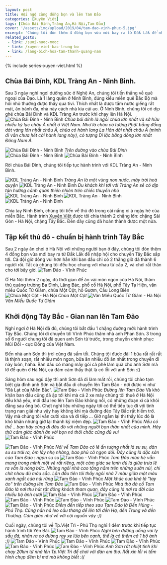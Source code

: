 ```yaml
---
layout: post
title: Hội ngộ cùng đồng bọn và lên Tam Đảo
categories: [Xuyên Việt]
tags: [Chùa Bái Đính,Tràng An,Hà Nội,Tam Đảo]
cover: '/assets/img/upload/2019/04/tam-dao-vinh-phuc-5.jpg'
excerpt: 'Chúng tôi đón thêm 4 đồng bọn vừa mới bay ra từ Đắk Lắk để nhập hội cho chuyến Tây Bắc sắp tới. Cả đội giờ đông vui hơn hẳn khi ban đầu chỉ có 2 thằng giờ đã thành 6 người rồi'
related_posts:
 - link: /suoi-nuoc-mooc
 - link: /xuyen-viet-bac-trung-bo
 - link: /lang-bich-hoa-tam-thanh-quang-nam
---
```

{% include series-xuyen-viet.html %}

## Chùa Bái Đính, KDL Tràng An - Ninh Bình.
Sau 3 ngày nghỉ ngơi dưỡng sức ở Nghệ An, chúng tôi tiến thẳng về quê ngoại của Đạo. Là 1 làng quên ở Ninh Bình, đúng kiểu miền quê Bắc Bộ mà hồi nhỏ thường được thấy qua tivi. Thích nhất là được tắm nước giếng rất mát, ăn bánh đa, nhà này cách nhà kia cái ao.
Ở Ninh Bình, chúng tôi có dịp ghé chùa Bái Đính và KDL Tràng An trước khi chạy lên Hà Nội.
![Chùa Bái Đính - Ninh Bình](assets/img/upload/2019/04/chua-bai-dinh-6.jpg)
*Chùa bái đính là ngôi chùa lớn nhất và sở hữu nhiều kỷ lục châu Á nhất ở Việt Nam. Như là chùa có tượng Phật bằng đồng dát vàng lớn nhất châu Á, chùa có hành lang La Hán dài nhất châu Á (mình đi vẫn chưa hết cái hành lang này), có tượng Di lặc bằng đồng lớn nhất Đông Nam Á.*

![Chùa Bái Đính - Ninh Bình](assets/img/upload/2019/04/chua-bai-dinh.jpg)
*Trên đường vào chùa Bái Đính*
![Chùa Bái Đính - Ninh Bình](assets/img/upload/2019/04/chua-bai-dinh-5.jpg)
![Chùa Bái Đính - Ninh Bình](assets/img/upload/2019/04/chua-bai-dinh-3.jpg)

Rời chùa Bái Đính, chúng tôi tiếp tục hành trình với KDL Tràng An - Ninh Bình.

![KDL Tràng An - Ninh Bình](assets/img/upload/2019/04/kdl-trang-an-ninh-binh-2.jpg)
*Tràng An là một vùng non nước, mây trời hoà quyện*
![KDL Tràng An - Ninh Bình](assets/img/upload/2019/04/kdl-trang-an-ninh-binh-1.jpg)
*Du khách khi tới với Tràng An sẽ có dịp tận hưởng cảnh quan thiên nhiên trên chiếc thuyền nhỏ*
![KDL Tràng An - Ninh Bình](assets/img/upload/2019/04/kdl-trang-an-ninh-binh-6.jpg)
![KDL Tràng An - Ninh Bình](assets/img/upload/2019/04/kdl-trang-an-ninh-binh-3.jpg)
![KDL Tràng An - Ninh Bình](assets/img/upload/2019/04/kdl-trang-an-ninh-binh-4.jpg)

Chia tay Ninh Bình, chúng tôi tiến về thủ đô trong cái nắng oi ả ngày hè của miền Bắc. 
Hành trình [Xuyên Việt](/xuyen-viet) được tôi chia thành 2 chặng lớn: chặng Sài Gòn - Hà Nội, chặng Tây Bắc. Đến đây cũng đã hoàn thành được một nửa.

## Tập kết thủ đô - chuẩn bị hành trình Tây Bắc
Sau 2 ngày ăn chơi ở Hà Nội với những người bạn ở đây, chúng tôi đón thêm 4 đồng bọn vừa mới bay ra từ Đắk Lắk để nhập hội cho chuyến Tây Bắc sắp tới. Cả đội giờ đông vui hơn hẳn khi ban đầu chỉ có 2 thằng giờ đã thành 6 người rồi. Tất cả chúng tôi đều học chung với nhau từ cấp 2, và chơi rất thân cho tới bây giờ.
![Tam Đảo - Vĩnh Phúc](assets/img/upload/2019/04/tam-dao-vinh-phuc-5.jpg)

Ở Hà Nội thêm 2 ngày, đủ thời gian để ăn vài món ngon của Hà Nội, thăm thú quảng trường Ba Đình, Lăng Bác, phố cổ Hà Nội, phố Tây Tạ Hiện, văn miếu Quốc Tử Giám, chùa Một Cột, hồ Gươm, Cầu Long Biên
![Chùa Một Cột - Hà Nội](assets/img/upload/2019/04/chua-mot-cot-ha-noi.jpg)
*Chùa Một Cột*
![Văn Miếu Quốc Tử Giám - Hà Nội](assets/img/upload/2019/04/van-mieu-quoc-tu-giam-ha-noi.jpg)
*Văn Miếu Quốc Tử Giám*



## Khởi động Tây Bắc - Gian nan lên Tam Đảo
Nghỉ ngơi ở Hà Nội đã đủ, chúng tôi bắt đầu 1 chặng đường mới: hành trình Tây Bắc.
Chúng tôi di chuyển tới Vĩnh Phúc thăm nhà anh Phan Sơn. 3 trong số 6 người chung tôi đã quen anh Sơn từ trước, trong chuyến chinh phục Mũi Đôi - cực Đông của Việt Nam. 

Đến nhà anh Sơn thì trời cũng đã sẩm tối. Chúng tôi được đãi 1 bữa rất rất rất là thịnh soạn, rất nhiều món ngon, bữa ăn nhiều đồ ăn nhất trong chuyến đi này luôn, haha. Ban đầu có mang mấy gói cà phê làm quà cho anh Sơn mà lỡ để quên ở Hà Nội, cả đám cảm thấy thật là có lỗi với anh Sơn :((
<!-- Ảnh ở cầu gì đó gần nhà anh Sơn -->
Sáng hôm sau ngủ dậy thì anh Sơn đã đi làm mất rồi, chúng tôi chào tạm biệt gia đình anh Sơn và bắt đầu di chuyển lên Tam Đảo - nơi được ví như "Đà Lạt của Miền Bắc".
![Tam Đảo - Vĩnh Phúc](assets/img/upload/2019/04/tam-dao-vinh-phuc-12.jpg)
*Đường lên Tam Đảo*
Và khó khăn ban đầu cũng đã ập tới khi mà cả 2 xe máy chúng tôi thuê ở Hà Nội đều khá yếu, mới đầu leo lên Tam Đảo không nổi, có những đoạn xì cả khói đằng sau ống bô. Chợt nghĩ liệu những ngày tới có thể tiếp tục đi với tình trạng nan giải như vậy hay không khi mà đường đèo Tây Bắc rất hiểm trở. Vậy mà chúng tôi vẫn cười xòa và đi tiếp ... Giờ ngẫm lại thì thấy lúc đó là khó khăn nhưng giờ lại thành kỷ niệm đẹp.
![Tam Đảo - Vĩnh Phúc](assets/img/upload/2019/04/tam-dao-vinh-phuc-17.jpg)
*Nếu có thể .. bạn hãy cùng đi đâu đó với những người bạn thân nhất của mình. Hãy thử cảm giác dành ăn với bọn nó thôi chắc cũng đủ vui*
![Tam Đảo - Vĩnh Phúc](assets/img/upload/2019/04/tam-dao-vinh-phuc-19.jpg)



![Tam Đảo - Vĩnh Phúc](assets/img/upload/2019/04/tam-dao-vinh-phuc-15.jpg)
*Nói về Tam Đảo có lẽ ấn tượng nhất là su su, dàn su su trải ra, ôm lấy nhẹ nhàng, bao phủ cả ngọn đồi. Đây cũng là đặc sản của Tam Đảo : ngọn su su*
![Tam Đảo - Vĩnh Phúc](assets/img/upload/2019/04/tam-dao-3.jpg)
*Tam Đảo mùa hè vẫn mang trong mình một vẻ rất riêng, một cảm giác se lạnh dù là giữa trưa lẽ ra vẫn là nóng bức. Những ngôi nhà cao tầng nằm trên những sườn núi, chi chít nhau đủ màu sắc. Lần đầu tiên tôi thấy ngôi nhà 7 màu giữa một màu xanh ngắt của núi rừng*
![Tam Đảo - Vĩnh Phúc](assets/img/upload/2019/04/tam-dao-vinh-phuc-1.jpg)
*Một khúc cua khá là "tay áo" trên đường lên Tam Đảo*
![Tam Đảo - Vĩnh Phúc](assets/img/upload/2019/04/tam-dao-vinh-phuc-3.jpg)
*Nhà thờ đá cổ Tam Đảo là nơi thu hút rất đông khách tham quan, đây cũng là nơi ra đời của nhiều bộ ảnh cưới*
![Tam Đảo - Vĩnh Phúc](assets/img/upload/2019/04/tam-dao-vinh-phuc-2.jpg)
![Tam Đảo - Vĩnh Phúc](assets/img/upload/2019/04/tam-dao-vinh-phuc-4.jpg)
![Tam Đảo - Vĩnh Phúc](assets/img/upload/2019/04/tam-dao-vinh-phuc-6.jpg)
![Tam Đảo - Vĩnh Phúc](assets/img/upload/2019/04/tam-dao-vinh-phuc-8.jpg)
![Tam Đảo - Vĩnh Phúc](assets/img/upload/2019/04/tam-dao-vinh-phuc-9.jpg)
![Tam Đảo - Vĩnh Phúc](assets/img/upload/2019/04/den-hung-phu-tho.jpg)
*Điểm đến tiếp theo sau Tam Đảo là Đền Hùng - Phú Thọ. Cũng nấn ná leo cầu thang để lên tới đền Hạ, đền Trung và đền Thượng. Cảm giác như về với cội nguồn vậy :))*

Cuối ngày, chúng tôi về Tp.Việt Trì - Phú Thọ nghỉ 1 đêm trước khi tiếp tục hành trình tới Yên Bái.
![Tam Đảo - Vĩnh Phúc](assets/img/upload/2019/04/phu-tho-2.jpg)
*Nghỉ bên đường uống vài ly sấu đá, nhận ra có đường ray xe lửa bên cạnh, thế là có thêm cả 1 bộ ảnh :))*
![Tam Đảo - Vĩnh Phúc](assets/img/upload/2019/04/duong-ray-1.jpg)
![Tam Đảo - Vĩnh Phúc](assets/img/upload/2019/04/duong-ray-2.jpg)
![Tam Đảo - Vĩnh Phúc](assets/img/upload/2019/04/duong-ray-3.jpg)
![Tam Đảo - Vĩnh Phúc](assets/img/upload/2019/04/phu-tho-8.jpg)
![Tam Đảo - Vĩnh Phúc](assets/img/upload/2019/04/anh-son-tp-viet-tri.jpg)
*Anh Sơn rất nhiệt tình khi chạy 20km từ nhà lên Tp.Việt Trì để chơi với đàn em thơ. Rất xin lỗi vì tấm hình chụp đêm bị mờ mà không biết :((*
